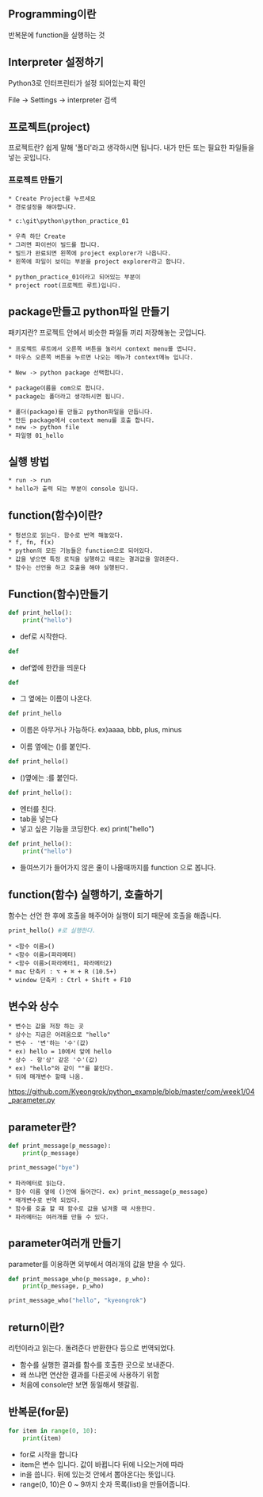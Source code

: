 ## Programming이란
반복문에 function을 실행하는 것

## Interpreter 설정하기
Python3로 인터프린터가 설정 되어있는지 확인

File -> Settings -> interpreter 검색
    
## 프로젝트(project)
프로젝트란? 쉽게 말해 '폴더'라고 생각하시면 됩니다. 내가 만든 또는 필요한 파일들을 넣는 곳입니다.

### 프로젝트 만들기
    * Create Project를 누르세요
    * 경로설정을 해야합니다.

    * c:\git\python\python_practice_01

    * 우측 하단 Create
    * 그러면 파이썬이 빌드를 합니다.
    * 빌드가 완료되면 왼쪽에 project explorer가 나옵니다.
    * 왼쪽에 파일이 보이는 부분을 project explorer라고 합니다.

    * python_practice_01이라고 되어있는 부분이
    * project root(프로젝트 루트)입니다.

## package만들고 python파일 만들기
패키지란? 프로젝트 안에서 비슷한 파일들 끼리 저장해놓는 곳입니다.

    * 프로젝트 루트에서 오른쪽 버튼을 눌러서 context menu를 엽니다.
    * 마우스 오른쪽 버튼을 누르면 나오는 메뉴가 context메뉴 입니다.

    * New -> python package 선택합니다.

    * package이름을 com으로 합니다.
    * package는 폴더라고 생각하시면 됩니다.

    * 폴더(package)를 만들고 python파일을 만듭니다.
    * 만든 package에서 context menu를 호출 합니다.
    * new -> python file
    * 파일명 01_hello

## 실행 방법
    * run -> run
    * hello가 출력 되는 부분이 console 입니다.


## function(함수)이란?
    * 펑션으로 읽는다. 함수로 번역 해놓았다.
    * f, fn, f(x)
    * python의 모든 기능들은 function으로 되어있다.
    * 값을 넣으면 특정 로직을 실행하고 때로는 결과값을 알려준다.
    * 함수는 선언을 하고 호출을 해야 실행된다.

## Function(함수)만들기
```python
def print_hello():
    print("hello")
```

* def로 시작한다.
```python
def
```
* def옆에 한칸을 띄운다
```python
def 
```     
    
* 그 옆에는 이름이 나온다.
```python
def print_hello
```
* 이름은 아무거나 가능하다. ex)aaaa, bbb, plus, minus

* 이름 옆에는 ()를 붙인다.
```python
def print_hello()
```
* ()옆에는 :를 붙인다.
```python
def print_hello():
```    
* 엔터를 친다.
* tab을 넣는다
* 넣고 싶은 기능을 코딩한다. ex) print("hello")

```python
def print_hello():
    print("hello")
```

* 들여쓰기가 들어가지 않은 줄이 나올때까지를 function 으로 봅니다.

## function(함수) 실행하기, 호출하기
함수는 선언 한 후에 호출을 해주어야 실행이 되기 때문에 호출을 해줍니다.
```python
print_hello() #로 실행한다.
```
    * <함수 이름>()
    * <함수 이름>(파라메터)
    * <함수 이름>(파라메터1, 파라메터2)
    * mac 단축키 : ⌥ + ⌘ + R (10.5+)
    * window 단축키 : Ctrl + Shift + F10

## 변수와 상수
    * 변수는 값을 저장 하는 곳
    * 상수는 지금은 어려움으로 "hello"
    * 변수 - '변'하는 '수'(값)
    * ex) hello = 10에서 앞에 hello
    * 상수 - 항'상' 같은 '수'(값)
    * ex) "hello"와 같이 ""를 붙인다.
    * 뒤에 매개변수 할때 나옴.

https://github.com/Kyeongrok/python_example/blob/master/com/week1/04_parameter.py
## parameter란?
```python
def print_message(p_message):
    print(p_message)

print_message("bye")
```
    * 파라메터로 읽는다.
    * 함수 이름 옆에 ()안에 들어간다. ex) print_message(p_message)
    * 매개변수로 번역 되었다.
    * 함수를 호출 할 때 함수로 값을 넘겨줄 때 사용한다.
    * 파라메터는 여러개를 만들 수 있다.

## parameter여러개 만들기
parameter를 이용하면 외부에서 여러개의 값을 받을 수 있다.
```python
def print_message_who(p_message, p_who):
    print(p_message, p_who)

print_message_who("hello", "kyeongrok")
```

## return이란?
리턴이라고 읽는다. 돌려준다 반환한다 등으로 번역되었다.
* 함수를 실행한 결과를 함수를 호출한 곳으로 보내준다.
* 왜 쓰냐면 연산한 결과를 다른곳에 사용하기 위함
* 처음에 console만 보면 동일해서 헷갈림.

## 반복문(for문)
```python
for item in range(0, 10):
    print(item)
```

* for로 시작을 합니다
* item은 변수 입니다. 값이 바뀝니다 뒤에 나오는거에 따라
* in을 씁니다. 뒤에 있는것 안에서 뽑아온다는 뜻입니다.
* range(0, 10)은 0 ~ 9까지 숫자 목록(list)을 만들어줍니다.

